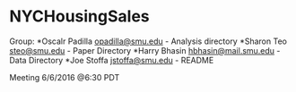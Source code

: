 # NYCHousingSales

Group:
*Oscalr Padilla opadilla@smu.edu - Analysis directory
*Sharon Teo steo@smu.edu - Paper Directory
*Harry Bhasin hbhasin@mail.smu.edu - Data Directory
*Joe Stoffa jstoffa@smu.edu - README

Meeting 6/6/2016 @6:30 PDT
